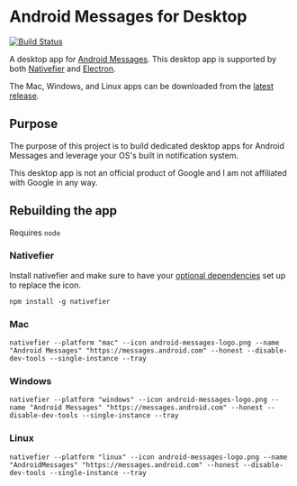 # Android Messages for Desktop
[![Build Status](https://travis-ci.org/omouren/android-messages-for-desktop.svg?branch=master)](https://travis-ci.org/omouren/android-messages-for-desktop)

A desktop app for [Android Messages](https://messages.android.com). This desktop app is supported by both [Nativefier](https://github.com/jiahaog/nativefier) and [Electron](https://github.com/electron/electron).

The Mac, Windows, and Linux apps can be downloaded from the [latest release](https://github.com/omouren/android-messages-for-desktop/releases).

## Purpose
The purpose of this project is to build dedicated desktop apps for Android Messages and leverage your OS's built in notification system.

This desktop app is not an official product of Google and I am not affiliated with Google in any way.

## Rebuilding the app
Requires `node`

### Nativefier
Install nativefier and make sure to have your [optional dependencies](https://github.com/jiahaog/nativefier#optional-dependencies) set up to replace the icon.
```
npm install -g nativefier
```

### Mac
```
nativefier --platform "mac" --icon android-messages-logo.png --name "Android Messages" "https://messages.android.com" --honest --disable-dev-tools --single-instance --tray
```

### Windows
```
nativefier --platform "windows" --icon android-messages-logo.png --name "Android Messages" "https://messages.android.com" --honest --disable-dev-tools --single-instance --tray
```

### Linux
```
nativefier --platform "linux" --icon android-messages-logo.png --name "AndroidMessages" "https://messages.android.com" --honest --disable-dev-tools --single-instance --tray
```
